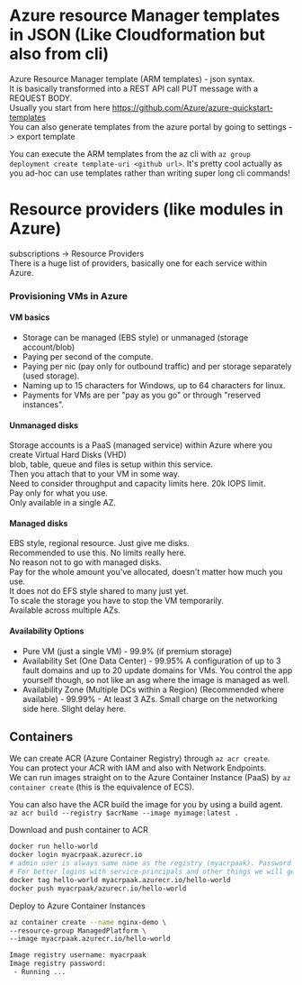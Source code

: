 # Azure resource Manager templates in JSON (Like Cloudformation but also from cli)
Azure Resource Manager template (ARM templates) - json syntax.<br>
It is basically transformed into a REST API call PUT message with a REQUEST BODY.<br>
Usually you start from here https://github.com/Azure/azure-quickstart-templates <br>
You can also generate templates from the azure portal by going to settings -> export template <br>

You can execute the ARM templates from the az cli with `az group deployment create template-uri <github url>`. It's pretty cool actually as you ad-hoc can use templates rather than writing super long cli commands!

# Resource providers (like modules in Azure)
subscriptions -> Resource Providers<br>
There is a huge list of providers, basically one for each service within Azure.

### Provisioning VMs in Azure
#### VM basics
* Storage can be managed (EBS style) or unmanaged (storage account/blob)<br>
* Paying per second of the compute.<br>
* Paying per nic (pay only for outbound traffic) and per storage separately (used storage).<br>
* Naming up to 15 characters for Windows, up to 64 characters for linux.
* Payments for VMs are per "pay as you go" or through "reserved instances".

#### Unmanaged disks
Storage accounts is a PaaS (managed service) within Azure where you create Virtual Hard Disks (VHD)<br>
blob, table, queue and files is setup within this service.<br>
Then you attach that to your VM in some way. <br>
Need to consider throughput and capacity limits here. 20k IOPS limit.<br>
Pay only for what you use.<br>
Only available in a single AZ.
#### Managed disks
EBS style, regional resource. Just give me disks.<br>
Recommended to use this. No limits really here.<br>
No reason not to go with managed disks.<br>
Pay for the whole amount you've allocated, doesn't matter how much you use.<br>
It does not do EFS style shared to many just yet.<br>
To scale the storage you have to stop the VM temporarily.<br>
Available across multiple AZs.

#### Availability Options
* Pure VM (just a single VM) - 99.9% (if premium storage)
* Availability Set (One Data Center) - 99.95% A configuration of up to 3 fault domains and up to 20 update domains for VMs. You control the app yourself though, so not like an asg where the image is managed as well.
* Availability Zone (Multiple DCs within a Region) (Recommended where available) - 99.99% - At least 3 AZs. Small charge on the networking side here. Slight delay here.

## Containers
We can create ACR (Azure Container Registry) through `az acr create`.<br>
You can protect your ACR with IAM and also with Network Endpoints.<br>
We can run images straight on to the Azure Container Instance (PaaS) by `az container create` (this is the equivalence of ECS).

You can also have the ACR build the image for you by using a build agent.
```az acr build --registry $acrName --image myimage:latest .```

Download and push container to ACR
```bash
docker run hello-world
docker login myacrpaak.azurecr.io
# admin user is always same name as the registry (myacrpaak). Password is found in the gui under access keys for admin
# For better logins with service-principals and other things we will get back to that later 
docker tag hello-world myacrpaak.azurecr.io/hello-world
docker push myacrpaak/azurecr.io/hello-world
```
Deploy to Azure Container Instances
```bash
az container create --name nginx-demo \
--resource-group ManagedPlatform \
--image myacrpaak.azurecr.io/hello-world

Image registry username: myacrpaak
Image registry password:
 - Running ...
```
